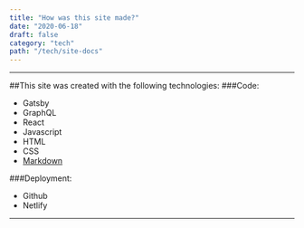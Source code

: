 ```yaml
---
title: "How was this site made?"
date: "2020-06-18"
draft: false
category: "tech"
path: "/tech/site-docs"
---
```

---
##This site was created with the following technologies:
###Code:

- Gatsby 
- GraphQL
- React
- Javascript
- HTML
- CSS
- <a href="https://www.markdownguide.org/cheat-sheet/" target="_blank">Markdown</a>


###Deployment:

- Github
- Netlify

---